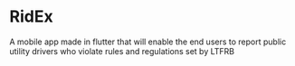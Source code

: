 # RidEx
A mobile app made in flutter that will enable the end users to report public utility drivers who violate rules and regulations set by LTFRB
